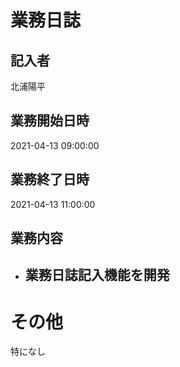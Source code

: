 # 業務日誌

## 記入者

北浦陽平

## 業務開始日時

2021-04-13 09:00:00

## 業務終了日時

2021-04-13 11:00:00

## 業務内容

- 業務日誌記入機能を開発
	- 

# その他

特になし
